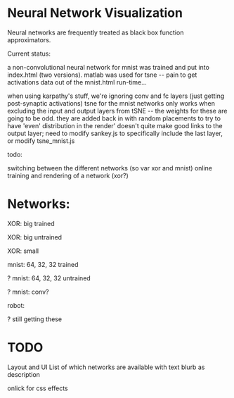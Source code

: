 # Neural Network Visualization

Neural networks are frequently treated as black box function approximators.


Current status:

a non-convolutional neural network for mnist was trained and put into index.html (two versions).
matlab was used for tsne -- pain to get activations data out of the mnist.html run-time...

when using karpathy's stuff, we're ignoring conv and fc layers (just getting post-synaptic activations)
tsne for the mnist networks only works when excluding the input and output layers from tSNE -- the weights for these are going to be odd. they are added back in with random placements to try to have 'even' distribution in the render'
doesn't quite make good links to the output layer; need to modify sankey.js to specifically include the last layer, or modify tsne_mnist.js

todo: 

switching between the different networks (so var xor and mnist)
online training and rendering of a network (xor?)


# Networks:
XOR: big trained

XOR: big untrained

XOR: small 


mnist: 64, 32, 32 trained

 ? mnist: 64, 32, 32 untrained

 ? mnist: conv?


robot:

? still getting these 

# TODO
Layout and UI
List of which networks are available with text blurb as description

onlick for css effects


